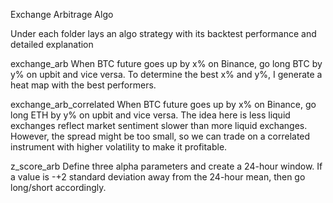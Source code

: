 Exchange Arbitrage Algo

Under each folder lays an algo strategy with its backtest performance and detailed explanation

exchange_arb
  When BTC future goes up by x% on Binance, go long BTC by y% on upbit and vice versa. To determine the best x% and y%, I generate a heat map with the best performers.

exchange_arb_correlated
  When BTC future goes up by x% on Binance, go long ETH by y% on upbit and vice versa.
  The idea here is less liquid exchanges reflect market sentiment slower than more liquid exchanges. However, the spread might be
  too small, so we can trade on a correlated instrument with higher volatility to make it profitable.

z_score_arb
  Define three alpha parameters and create a 24-hour window. If a value is -+2 standard deviation away from the 24-hour mean, then go long/short accordingly. 


